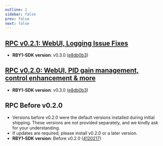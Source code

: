 ```yaml
---
outline: 2
sidebar: false
prev: false
next: false
---
```

## [RPC v0.2.1: WebUI, Logging Issue Fixes](https://github.com/RainbowRobotics/rby1-release/releases/tag/v0.2.1)
- **RBY1-SDK version**: v0.3.0 ([e8db0b3](https://github.com/RainbowRobotics/rby1-sdk/commit/e8db0b3912be93583531a39d1ea183041e98f72c))

## [RPC v0.2.0: WebUI, PID gain management, control enhancement & more](https://github.com/RainbowRobotics/rby1-release/releases/tag/v0.2.0)
- **RBY1-SDK version**: v0.3.0 ([e8db0b3](https://github.com/RainbowRobotics/rby1-sdk/commit/e8db0b3912be93583531a39d1ea183041e98f72c))

## RPC Before v0.2.0
- Versions before v0.2.0 were the default versions installed during initial shipping. These versions are not provided separately, and we kindly ask for your understanding.
- If updates are required, please install v0.2.0 or a later version.
- **RBY1-SDK version**: Before v0.2.0 ([4120217](https://github.com/RainbowRobotics/rby1-sdk/commit/4120217cb073dee8c184cd324218153247571de5))